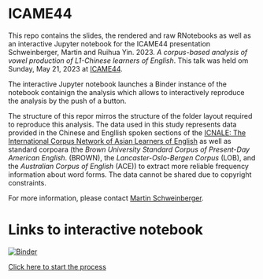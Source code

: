 # ICAME44
This repo contains the slides, the rendered and raw RNotebooks  as well as an interactive Jupyter notebook  for the ICAME44 presentation Schweinberger, Martin and Ruihua Yin. 2023. *A corpus-based analysis of vowel production of L1-Chinese learners of English*. This talk was held om Sunday, May 21, 2023 at [ICAME44](https://humanities.nwu.ac.za/languages/ICAME44).

The interactive Jupyter notebook launches a Binder instance of the notebook containign the analysis which allows to interactively reproduce the analysis by the push of a button.

The structure of this repor mirros the structure of the folder layout required to reproduce this analysis. The data used in this study represents data provided in the Chinese and Engllish spoken sections of the [ICNALE: The International Corpus Network of Asian Learners of English](https://language.sakura.ne.jp/icnale/) as well as standard corpoara (the *Brown University Standard Corpus of Present-Day American English*. (BROWN), the *Lancaster-Oslo-Bergen Corpus* (LOB), and the *Australian Corpus of English* (ACE)) to extract more reliable frequency information about word forms. The data cannot be shared due to copyright constraints.

For more information, please contact [Martin Schweinberger](http://www.martinschweinberger.de).

# Links to interactive notebook

[![Binder](https://mybinder.org/badge_logo.svg)](https://mybinder.org/v2/gh/MartinSchweinberger/ICAME44/main?labpath=notebooks%2FChnEVowels_Part03_Analysis_jupyter.ipynb)

[Click here to start the process](https://mybinder.org/v2/gh/MartinSchweinberger/ICAME44/main?labpath=notebooks%2FChnEVowels_Part03_Analysis_jupyter.ipynb)
